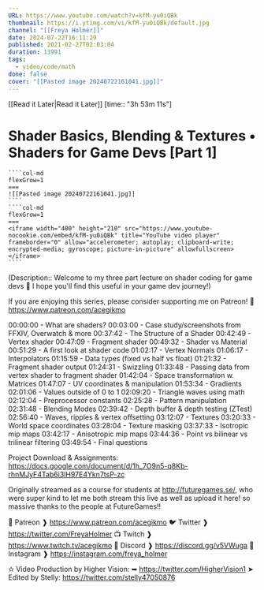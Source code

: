 ```yaml
---
URL: https://www.youtube.com/watch?v=kfM-yu0iQBk
thumbnail: https://i.ytimg.com/vi/kfM-yu0iQBk/default.jpg
channel: "[[Freya Holmér]]"
date: 2024-07-22T16:11:29
published: 2021-02-27T02:03:04
duration: 13991
tags:
  - video/code/math
done: false
cover: "[[Pasted image 20240722161041.jpg]]"
---
```

[[Read it Later|Read it Later]] [time:: "3h 53m 11s"]
# Shader Basics, Blending & Textures • Shaders for Game Devs [Part 1]
`````col
````col-md
flexGrow=1
===
![[Pasted image 20240722161041.jpg]]
````
````col-md
flexGrow=1
===
<iframe width="400" height="210" src="https://www.youtube-nocookie.com/embed/kfM-yu0iQBk" title="YouTube video player" frameborder="0" allow="accelerometer; autoplay; clipboard-write; encrypted-media; gyroscope; picture-in-picture" allowfullscreen></iframe>
````
`````
(Description:: Welcome to my three part lecture on shader coding for game devs 💖 I hope you'll find this useful in your game dev journey!)

If you are enjoying this series, please consider supporting me on Patreon!
🧡 https://www.patreon.com/acegikmo

00:00:00 - What are shaders?
00:03:00 - Case study/screenshots from FFXIV, Overwatch & more
00:37:42 - The Structure of a Shader
00:42:49 - Vertex shader
00:47:09 - Fragment shader
00:49:32 - Shader vs Material
00:51:29 - A first look at shader code
01:02:17 - Vertex Normals
01:06:17 - Interpolators
01:15:59 - Data types (fixed vs half vs float)
01:21:32 - Fragment shader output
01:24:31 - Swizzling
01:33:48 - Passing data from vertex shader to fragment shader
01:42:04 - Space transformation w. Matrices
01:47:07 - UV coordinates & manipulation
01:53:34 - Gradients
02:01:06 - Values outside of 0 to 1
02:09:20 - Triangle waves using math
02:12:04 - Preprocessor constants
02:25:28 - Pattern manipulation
02:31:48 - Blending Modes
02:39:42 - Depth buffer & depth testing (ZTest)
02:56:40 - Waves, ripples & vertex offsetting
03:12:07 - Textures
03:20:33 - World space coordinates
03:28:04 - Texture masking
03:37:33 - Isotropic mip maps
03:42:17 - Anisotropic mip maps
03:44:36 - Point vs bilinear vs trilinear filtering
03:49:54 - Final questions

Project Download & Assignments: https://docs.google.com/document/d/1h_7O9n5-q8Kb-rhnMJyF4Tab6i3lH97E4Ykn7tsP-zc

Originally streamed as a course for students at http://futuregames.se/, who were super kind to let me both stream this live as well as upload it here! so massive thanks to the people at FutureGames!!

💖 Patreon ❱ https://www.patreon.com/acegikmo
🐦 Twitter ❱ https://twitter.com/FreyaHolmer
📺 Twitch ❱ https://www.twitch.tv/acegikmo
💬 Discord ❱ https://discord.gg/v5VWuga
🌸 Instagram ❱ https://instagram.com/freya_holmer

✫ Video Production by Higher Vision:
➥ https://twitter.com/HigherVision1
➤ Edited by Stelly: https://twitter.com/stelly47050876
